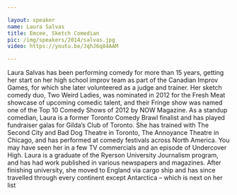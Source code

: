 ```yaml
---

layout: speaker
name: Laura Salvas
title: Emcee, Sketch Comedian
pic: /img/speakers/2014/salvas.jpg
video: https://youtu.be/JqhJ6q84AAM

---
```


Laura Salvas has been performing comedy for more than 15 years, getting her start on her high school improv team as part of the Canadian Improv Games, for which she later volunteered as a judge and trainer. Her sketch comedy duo, Two Weird Ladies, was nominated in 2012 for the Fresh Meat showcase of upcoming comedic talent, and their Fringe show was named one of the Top 10 Comedy Shows of 2012 by NOW Magazine. As a standup comedian, Laura is a former Toronto Comedy Brawl finalist and has played fundraiser galas for Gilda’s Club of Toronto. She has trained with The Second City and Bad Dog Theatre in Toronto, The Annoyance Theatre in Chicago, and has performed at comedy festivals across North America. You may have seen her in a few TV commercials and an episode of Undercover High. Laura is a graduate of the Ryerson University Journalism program, and has had work published in various newspapers and magazines. After finishing university, she moved to England via cargo ship and has since travelled through every continent except Antarctica – which is next on her list
